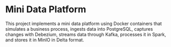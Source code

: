 # Mini Data Platform

This project implements a mini data platform using Docker containers that simulates a business process, ingests data into PostgreSQL, captures changes with Debezium, streams data through Kafka, processes it in Spark, and stores it in MinIO in Delta format.
